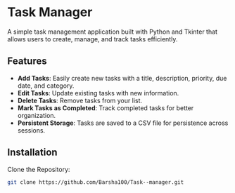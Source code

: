 # Task Manager

A simple task management application built with Python and Tkinter that allows users to create, manage, and track tasks efficiently.

## Features

- **Add Tasks**: Easily create new tasks with a title, description, priority, due date, and category.
- **Edit Tasks**: Update existing tasks with new information.
- **Delete Tasks**: Remove tasks from your list.
- **Mark Tasks as Completed**: Track completed tasks for better organization.
- **Persistent Storage**: Tasks are saved to a CSV file for persistence across sessions.

## Installation

Clone the Repository:

```bash
git clone https://github.com/Barsha100/Task--manager.git
